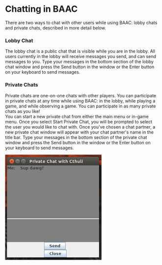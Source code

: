 # Chatting in BAAC
There are two ways to chat with other users while using BAAC: lobby chats and private chats, described in more detail below.

### Lobby Chat
The lobby chat is a public chat that is visible while you are in the lobby.  All users currently in the lobby will receive messages you send, and can send messages to you.  Type your messages in the bottom section of the lobby chat window and press the Send button in the window or the Enter button on your keyboard to send messages.

### Private Chats
Private chats are one-on-one chats with other players.  You can participate in private chats at any time while using BAAC: in the lobby, while playing a game, and while observing a game.  You can participate in as many private chats as you like!  
You can start a new private chat from either the main menu or in-game menu.  Once you select Start Private Chat, you will be prompted to select the user you would like to chat with.  Once you've chosen a chat partner, a new private chat window will appear with your chat partner's name in the title bar.  Type your messages in the bottom section of the private chat window and press the Send button in the window or the Enter button on your keyboard to send messages.

![picture alt](images/PrivateChat.png)
